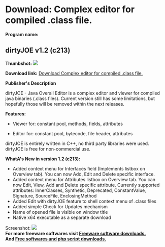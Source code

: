 # Download: Complex editor for compiled .class file.

**Program name:**

## dirtyJOE v1.2 (c213)

  
**Thumbshot:** ![](http://www.freewarefiles.com/screenshot/dirtyjoe_md.jpg)   
  
**Download link:** [Download Complex editor for compiled .class file.](http://freesoftwares.boysofts.com/DirtyJOE_program_61863.html)  
  


**Publisher's Description**  
  


dirtyJOE - Java Overall Editor is a complex editor and viewer for compiled java binaries (.class files). Current version still has some limitations, but hopefully those will be removed within the next releases. 

**Features:**

  * Viewer for: constant pool, methods, fields, attributes  

  * Editor for: constant pool, bytecode, file header, attributes  

dirtyJOE is entirely written in C++, no third party libraries were used. dirtyJOE is free for non-commercial use. 

**WhatA's New in version 1.2 (c213):**

  * Added context menu for Interfaces field (Implements listbox on Overview tab). You can now Add, Edit and Delete specific interface. 
  * Added context menu for Attributes listbox on Overview tab. You can now Edit, View, Add and Delete specific attribute. Currently supported attributes: InnerClasses, Synthetic, Deprecated, ConstantValue, Signature, SourceFile, EnclosingMethod 
  * Added Edit with dirtyJOE feature to shell context menu of .class files 
  * Added simple Check for Updates mechanism 
  * Name of opened file is visible on window title 
  * Native x64 executable as a separate download 

  
  
Screenshot: ![](http://www.freewarefiles.com/screenshot/dirtyjoe.jpg)   
**For more freeware softwares visit [Freeware software downloads.](http://freesoftwares.boysofts.com/)**   
**And [Free softwares and php script downloads.](http://www.boysofts.com/)**
